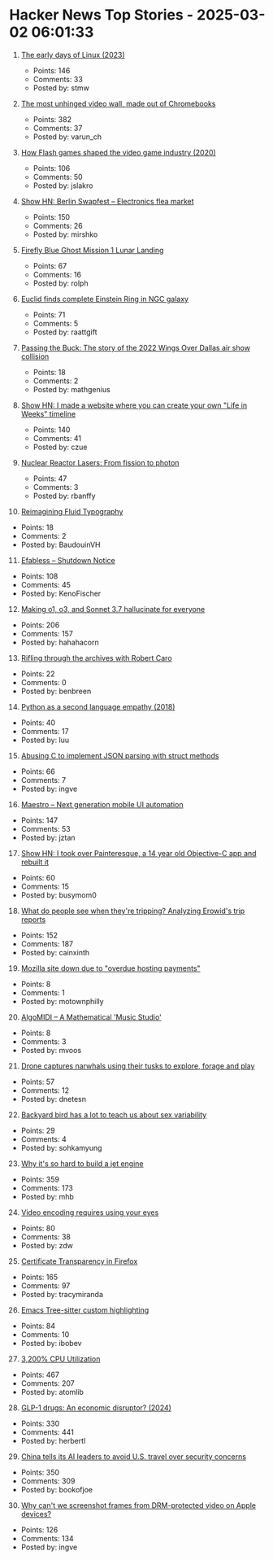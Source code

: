 # Hacker News Top Stories - 2025-03-02 06:01:33

1. [The early days of Linux (2023)](https://lwn.net/Articles/928581/)
   - Points: 146
   - Comments: 33
   - Posted by: stmw

2. [The most unhinged video wall, made out of Chromebooks](https://varun.ch/posts/videowall/)
   - Points: 382
   - Comments: 37
   - Posted by: varun_ch

3. [How Flash games shaped the video game industry (2020)](https://www.flashgamehistory.com/)
   - Points: 106
   - Comments: 50
   - Posted by: jslakro

4. [Show HN: Berlin Swapfest – Electronics flea market](https://www.swapfest.berlin/)
   - Points: 150
   - Comments: 26
   - Posted by: mirshko

5. [Firefly Blue Ghost Mission 1 Lunar Landing](https://plus.nasa.gov/scheduled-video/firefly-blue-ghost-mission-1-lunar-landing/)
   - Points: 67
   - Comments: 16
   - Posted by: rolph

6. [Euclid finds complete Einstein Ring in NGC galaxy](https://www.euclid-ec.org/einstein-ring-in-ngc-6505/)
   - Points: 71
   - Comments: 5
   - Posted by: raattgift

7. [Passing the Buck: The story of the 2022 Wings Over Dallas air show collision](https://admiralcloudberg.medium.com/passing-the-buck-the-story-of-the-2022-wings-over-dallas-air-show-collision-9bbe5947297b)
   - Points: 18
   - Comments: 2
   - Posted by: mathgenius

8. [Show HN: I made a website where you can create your own "Life in Weeks" timeline](https://lifeweeks.app/)
   - Points: 140
   - Comments: 41
   - Posted by: czue

9. [Nuclear Reactor Lasers: From fission to photon](http://toughsf.blogspot.com/2019/04/nuclear-reactor-lasers-from-fission-to.html)
   - Points: 47
   - Comments: 3
   - Posted by: rbanffy

10. [Reimagining Fluid Typography](https://www.oddbird.net/2025/02/12/fluid-type/)
   - Points: 18
   - Comments: 2
   - Posted by: BaudouinVH

11. [Efabless – Shutdown Notice](https://efabless.com/notice)
   - Points: 108
   - Comments: 45
   - Posted by: KenoFischer

12. [Making o1, o3, and Sonnet 3.7 hallucinate for everyone](https://bengarcia.dev/making-o1-o3-and-sonnet-3-7-hallucinate-for-everyone)
   - Points: 206
   - Comments: 157
   - Posted by: hahahacorn

13. [Rifling through the archives with Robert Caro](https://www.smithsonianmag.com/history/rifling-through-archives-legendary-historian-robert-caro-180985956/)
   - Points: 22
   - Comments: 0
   - Posted by: benbreen

14. [Python as a second language empathy (2018)](https://ballingt.com/python-second-language-empathy/)
   - Points: 40
   - Comments: 17
   - Posted by: luu

15. [Abusing C to implement JSON parsing with struct methods](https://xnacly.me/posts/2025/json-parser-in-c-with-methods/)
   - Points: 66
   - Comments: 7
   - Posted by: ingve

16. [Maestro – Next generation mobile UI automation](https://github.com/mobile-dev-inc/Maestro)
   - Points: 147
   - Comments: 53
   - Posted by: jztan

17. [Show HN: I took over Painteresque, a 14 year old Objective-C app and rebuilt it](https://apps.apple.com/ca/app/painteresque-photo-to-sketch/id6742038583)
   - Points: 60
   - Comments: 15
   - Posted by: busymom0

18. [What do people see when they're tripping? Analyzing Erowid's trip reports](https://themicrodose.substack.com/p/what-do-people-see-when-theyre-tripping)
   - Points: 152
   - Comments: 187
   - Posted by: cainxinth

19. [Mozilla site down due to "overdue hosting payments"](https://linuxmom.net/@vkc/114089626244932902)
   - Points: 8
   - Comments: 1
   - Posted by: motownphilly

20. [AlgoMIDI – A Mathematical 'Music Studio'](https://github.com/myanvoos/algoMIDI)
   - Points: 8
   - Comments: 3
   - Posted by: mvoos

21. [Drone captures narwhals using their tusks to explore, forage and play](https://phys.org/news/2025-02-drone-captures-narwhals-tusks-explore.html)
   - Points: 57
   - Comments: 12
   - Posted by: dnetesn

22. [Backyard bird has a lot to teach us about sex variability](https://www.scientificamerican.com/article/a-backyard-bird-offers-a-new-way-of-thinking-about-sexes/)
   - Points: 29
   - Comments: 4
   - Posted by: sohkamyung

23. [Why it's so hard to build a jet engine](https://www.construction-physics.com/p/why-its-so-hard-to-build-a-jet-engine)
   - Points: 359
   - Comments: 173
   - Posted by: mhb

24. [Video encoding requires using your eyes](https://redvice.org/2025/encoding-requires-eyes/)
   - Points: 80
   - Comments: 38
   - Posted by: zdw

25. [Certificate Transparency in Firefox](https://blog.transparency.dev/ct-in-firefox)
   - Points: 165
   - Comments: 97
   - Posted by: tracymiranda

26. [Emacs Tree-sitter custom highlighting](https://amitp.blogspot.com/2025/02/emacs-tree-sitter-custom-highlighting.html)
   - Points: 84
   - Comments: 10
   - Posted by: ibobev

27. [3,200% CPU Utilization](https://josephmate.github.io/2025-02-26-3200p-cpu-util/)
   - Points: 467
   - Comments: 207
   - Posted by: atomlib

28. [GLP-1 drugs: An economic disruptor? (2024)](https://wildfirelabs.substack.com/p/the-100-trillion-disruption-the-unforeseen)
   - Points: 330
   - Comments: 441
   - Posted by: herbertl

29. [China tells its AI leaders to avoid U.S. travel over security concerns](https://www.wsj.com/world/china/china-ai-us-travel-advisory-ff248349)
   - Points: 350
   - Comments: 309
   - Posted by: bookofjoe

30. [Why can't we screenshot frames from DRM-protected video on Apple devices?](https://daringfireball.net/2025/03/why_cant_we_screenshot_frames_from_drm-protected_video)
   - Points: 126
   - Comments: 134
   - Posted by: ingve


